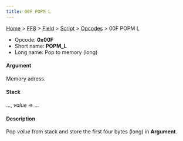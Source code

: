 ```yaml
---
title: 00F POPM L
---
```


[Home](../../../../Main%20Page.md) > [FF8](../../../../FF8.md) > [Field](../../../Field.md) > [Script](../../Script.md) > [Opcodes](../Opcodes.md) > 00F POPM L

-   Opcode: **0x00F**
-   Short name: **POPM\_L**
-   Long name: Pop to memory (long)

#### Argument

Memory adress.

#### Stack

..., *value* =&gt; ...

#### Description

Pop *value* from stack and store the first four bytes (long) in
**Argument**.
